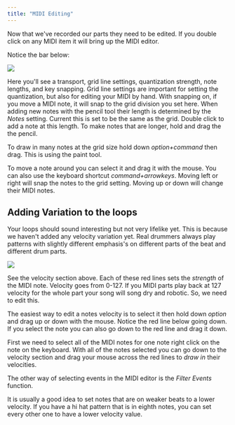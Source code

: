 ```yaml
---
title: "MIDI Editing"
---
```


Now that we've recorded our parts they need to be edited. If you double click on any MIDI item it will bring up the MIDI editor.

Notice the bar below:

![](../bar.png)

Here you'll see a transport, grid line settings, quantization strength, note lengths, and key snapping. Grid line settings are important for setting the quantization, but also for editing your MIDI by hand. With snapping on, if you move a MIDI note, it will snap to the grid division you set here. When adding new notes with the pencil tool their length is determined by the _Notes_ setting. Current this is set to be the same as the grid. Double click to add a note at this length. To make notes that are longer, hold and drag the the pencil.

To draw in many notes at the grid size hold down _option+command_ then drag. This is using the paint tool.

To move a note around you can select it and drag it with the mouse. You can also use the keyboard shortcut _command+arrowkeys_. Moving left or right will snap the notes to the grid setting. Moving up or down will change their MIDI notes.

## Adding Variation to the loops

Your loops should sound interesting but not very lifelike yet. This is because we haven't added any velocity variation yet. Real drummers always play patterns with slightly different emphasis's on different parts of the beat and different drum parts.

![](../velocity.png)

See the velocity section above. Each of these red lines sets the _strength_ of the MIDI note. Velocity goes from 0-127. If you MIDI parts play back at 127 velocity for the whole part your song will song dry and robotic. So, we need to edit this.

The easiest way to edit a notes velocity is to select it then hold down _option_ and drag up or down with the mouse. Notice the red line below going down. If you select the note you can also go down to the red line and drag it down.

First we need to select all of the MIDI notes for one note right click on the note on the keyboard. With all of the notes selected you can go down to the velocity section and drag your mouse across the red lines to _draw in_ their velocities.

The other way of selecting events in the MIDI editor is the _Filter Events_ function.

It is usually a good idea to set notes that are on weaker beats to a lower velocity. If you have a hi hat pattern that is in eighth notes, you can set every other one to have a lower velocity value.
